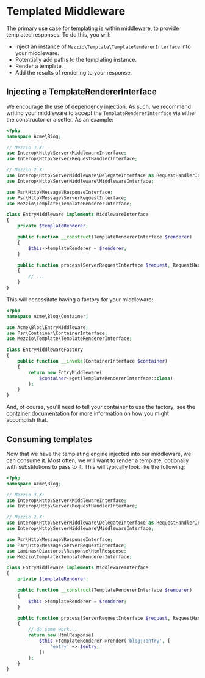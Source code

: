 # Templated Middleware

The primary use case for templating is within middleware, to provide templated
responses. To do this, you will:

- Inject an instance of `Mezzio\Template\TemplateRendererInterface` into your
  middleware.
- Potentially add paths to the templating instance.
- Render a template.
- Add the results of rendering to your response.

## Injecting a TemplateRendererInterface

We encourage the use of dependency injection. As such, we recommend writing your
middleware to accept the `TemplateRendererInterface` via either the constructor or a
setter. As an example:

```php
<?php
namespace Acme\Blog;

// Mezzio 3.X:
use Interop\Http\Server\MiddlewareInterface;
use Interop\Http\Server\RequestHandlerInterface;

// Mezzio 2.X:
use Interop\Http\ServerMiddleware\DelegateInterface as RequestHandlerInterface;
use Interop\Http\ServerMiddleware\MiddlewareInterface;

use Psr\Http\Message\ResponseInterface;
use Psr\Http\Message\ServerRequestInterface;
use Mezzio\Template\TemplateRendererInterface;

class EntryMiddleware implements MiddlewareInterface
{
    private $templateRenderer;

    public function __construct(TemplateRendererInterface $renderer)
    {
        $this->templateRenderer = $renderer;
    }

    public function process(ServerRequestInterface $request, RequestHandlerInterface $handler) : ResponseInterface
    {
        // ...
    }
}
```

This will necessitate having a factory for your middleware:

```php
<?php
namespace Acme\Blog\Container;

use Acme\Blog\EntryMiddleware;
use Psr\Container\ContainerInterface;
use Mezzio\Template\TemplateRendererInterface;

class EntryMiddlewareFactory
{
    public function __invoke(ContainerInterface $container)
    {
        return new EntryMiddleware(
            $container->get(TemplateRendererInterface::class)
        );
    }
}
```

And, of course, you'll need to tell your container to use the factory; see the
[container documentation](../container/intro.md) for more information on how you
might accomplish that.

## Consuming templates

Now that we have the templating engine injected into our middleware, we can
consume it. Most often, we will want to render a template, optionally with
substitutions to pass to it. This will typically look like the following:

```php
<?php
namespace Acme\Blog;

// Mezzio 3.X:
use Interop\Http\Server\MiddlewareInterface;
use Interop\Http\Server\RequestHandlerInterface;

// Mezzio 2.X:
use Interop\Http\ServerMiddleware\DelegateInterface as RequestHandlerInterface;
use Interop\Http\ServerMiddleware\MiddlewareInterface;

use Psr\Http\Message\ResponseInterface;
use Psr\Http\Message\ServerRequestInterface;
use Laminas\Diactoros\Response\HtmlResponse;
use Mezzio\Template\TemplateRendererInterface;

class EntryMiddleware implements MiddlewareInterface
{
    private $templateRenderer;

    public function __construct(TemplateRendererInterface $renderer)
    {
        $this->templateRenderer = $renderer;
    }

    public function process(ServerRequestInterface $request, RequestHandlerInterface $handler) : ResponseInterface
    {
        // do some work...
        return new HtmlResponse(
            $this->templateRenderer->render('blog::entry', [
                'entry' => $entry,
            ])
        );
    }
}
```
